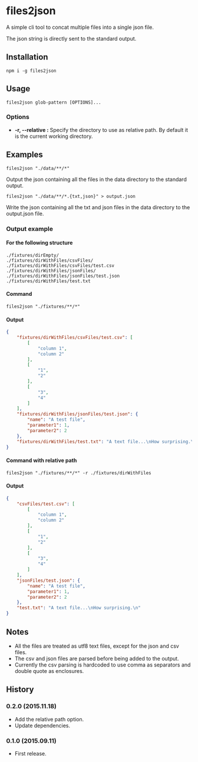 # files2json

A simple cli tool to concat multiple files into a single json file.

The json string is directly sent to the standard output.

## Installation

```npm i -g files2json```

## Usage

```files2json glob-pattern [OPTIONS]...```

### Options

- **-r, --relative :** Specify the directory to use as relative path. By default it is the current working directory.

## Examples

```files2json "./data/**/*"```

Output the json containing all the files in the data directory to the standard output.

```files2json "./data/**/*.{txt,json}" > output.json```

Write the json containing all the txt and json files in the data directory to the output.json file.

### Output example

#### For the following structure

```
./fixtures/dirEmpty/
./fixtures/dirWithFiles/csvFiles/
./fixtures/dirWithFiles/csvFiles/test.csv
./fixtures/dirWithFiles/jsonFiles/
./fixtures/dirWithFiles/jsonFiles/test.json
./fixtures/dirWithFiles/test.txt
```

#### Command

```
files2json "./fixtures/**/*"
```

#### Output

```json
{
    "fixtures/dirWithFiles/csvFiles/test.csv": [
        [
            "column 1",
            "column 2"
        ],
        [
            "1",
            "2"
        ],
        [
            "3",
            "4"
        ]
    ],
    "fixtures/dirWithFiles/jsonFiles/test.json": {
        "name": "A test file",
        "parameter1": 1,
        "parameter2": 2
    },
    "fixtures/dirWithFiles/test.txt": "A text file...\nHow surprising.\n"
}
```

#### Command with relative path

```
files2json "./fixtures/**/*" -r ./fixtures/dirWithFiles
```

#### Output

```json
{
    "csvFiles/test.csv": [
        [
            "column 1",
            "column 2"
        ],
        [
            "1",
            "2"
        ],
        [
            "3",
            "4"
        ]
    ],
    "jsonFiles/test.json": {
        "name": "A test file",
        "parameter1": 1,
        "parameter2": 2
    },
    "test.txt": "A text file...\nHow surprising.\n"
}
```

## Notes

 * All the files are treated as utf8 text files, except for the json and csv files.
 * The csv and json files are parsed before being added to the output.
 * Currently the csv parsing is hardcoded to use comma as separators and double quote as enclosures.

## History

### 0.2.0 (2015.11.18)

 * Add the relative path option.
 * Update dependencies.

### 0.1.0 (2015.09.11)

 * First release.
